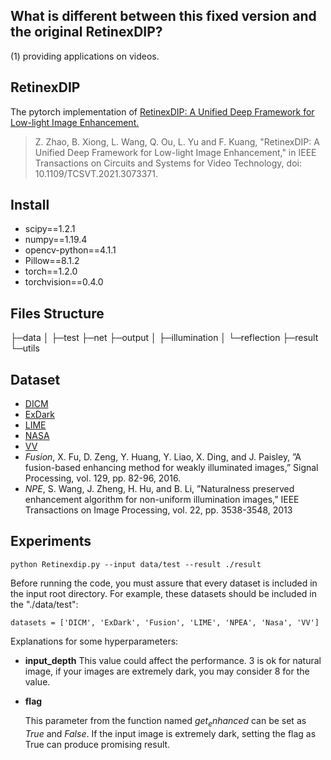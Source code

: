 ## What is different between this fixed version and the original RetinexDIP?
(1) providing applications on videos.

## RetinexDIP
The pytorch implementation of [RetinexDIP: A Unified Deep Framework for Low-light Image Enhancement.](https://ieeexplore.ieee.org/document/9405649)

>Z. Zhao, B. Xiong, L. Wang, Q. Ou, L. Yu and F. Kuang, "RetinexDIP: A Unified Deep Framework for Low-light Image Enhancement," in IEEE Transactions on Circuits and Systems for Video Technology, doi: 10.1109/TCSVT.2021.3073371.

## Install
- scipy==1.2.1
- numpy==1.19.4
- opencv-python==4.1.1
- Pillow==8.1.2
- torch==1.2.0
- torchvision==0.4.0

## Files Structure
├─data
│  ├─test
├─net
├─output
│  ├─illumination
│  └─reflection
├─result
└─utils

## Dataset
- [DICM](http://mcl.korea.ac.kr/projects/LDR/LDR_TEST_IMAGES_DICM.zip)
- [ExDark](http://web.fsktm.um.edu.my/~cschan/source/CVIU/ExDark.zip)
- [LIME](http://cs.tju.edu.cn/orgs/vision/~xguo/LIME.htm)
- [NASA](http://dragon.larc.nasa.gov/retinex/pao/news/)
- [VV](https://sites.google.com/site/vonikakis/datasets)
- *Fusion*, X. Fu, D. Zeng, Y. Huang, Y. Liao, X. Ding, and J. Paisley, ”A fusion-based enhancing method for weakly illuminated images,” Signal Processing, vol. 129, pp. 82-96, 2016.
- *NPE*, S. Wang, J. Zheng, H. Hu, and B. Li, ”Naturalness preserved enhancement algorithm for non-uniform illumination images,” IEEE Transactions on Image Processing, vol. 22, pp. 3538-3548, 2013

## Experiments
```
python Retinexdip.py --input data/test --result ./result
```
Before  running the code, you must assure that  every dataset is included in  the input root directory. For example, these datasets should be included in the "./data/test":
```
datasets = ['DICM', 'ExDark', 'Fusion', 'LIME', 'NPEA', 'Nasa', 'VV']
```
Explanations for some hyperparameters:
- **input_depth**
  This value could affect the performance. 3 is ok for natural image, if your images are extremely dark, you may consider 8 for the value.

- **flag**

  This parameter from the function named $get_enhanced$ can be set as $True$ and $False$. If the input image is extremely dark, setting the flag as True can produce promising result. 


